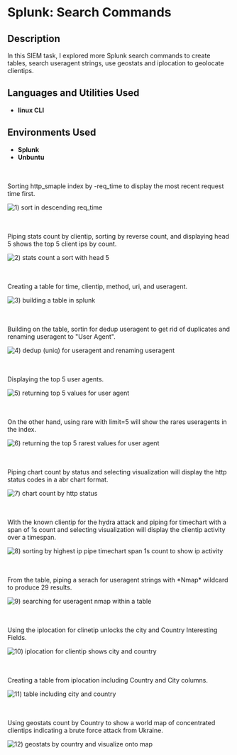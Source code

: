 # Splunk: Search Commands

<h2>Description</h2>
In this SIEM task, I explored more Splunk search commands to create tables, search useragent strings, use geostats and iplocation to geolocate clientips. 


<h2>Languages and Utilities Used</h2>

- <b>linux CLI</b>

<h2>Environments Used </h2>

- <b>Splunk</b>
- <b>Unbuntu</b> 

<br />
<br />
Sorting http_smaple index by -req_time to display the most recent request time first.  

![1) sort in descending req_time](https://github.com/user-attachments/assets/71d476de-0c14-4c38-bcee-d901f748102e)

<br />
<br />
Piping stats count by clientip, sorting by reverse count, and displaying head 5 shows the top 5 client ips by count. 

![2) stats count a sort with head 5](https://github.com/user-attachments/assets/25d904c0-7e69-454e-a149-307d6d492663)

<br />
<br />  
Creating a table for time, clientip, method, uri, and useragent.

![3) building a table in splunk](https://github.com/user-attachments/assets/300fe94e-92c0-4b2e-9bff-69040b29c44b)

<br />
<br />
Building on the table, sortin for dedup useragent to get rid of duplicates and renaming useragent to "User Agent".

![4) dedup (uniq) for useragent and renaming useragent](https://github.com/user-attachments/assets/943137e9-7bbe-48fb-b697-ee18a288af8a)

<br />
<br />
Displaying the top 5 user agents.

![5) returning top 5 values for user agent](https://github.com/user-attachments/assets/1f9723bb-10d2-4a9a-866d-e92d32c68c81)

<br />
<br />
On the other hand, using rare with limit=5 will show the rares useragents in the index. 

![6) returning the top 5 rarest values for user agent](https://github.com/user-attachments/assets/e2d25138-ac85-4d8c-aeb9-912d247339fc)

<br />
<br />
Piping chart count by status and selecting visualization will display the http status codes in a abr chart format. 

![7) chart count by http status](https://github.com/user-attachments/assets/6815d69e-e522-4f44-a252-a60d886ba176)

<br />
<br />  
With the known clientip for the hydra attack and piping for timechart with a span of 1s count and selecting visualization will display the clientip activity over a timespan. 

![8) sorting by highest ip pipe timechart span 1s count to show ip activity](https://github.com/user-attachments/assets/f22dcd0a-df24-4550-a269-49b5d4466c50)

<br />
<br />
From the table, piping a serach for useragent strings with *Nmap* wildcard to produce 29 results. 

![9) searching for useragent nmap within a table](https://github.com/user-attachments/assets/c33c7297-1898-4734-8b02-86076c282155)

<br />
<br />
Using the iplocation for clinetip unlocks the city and Country Interesting Fields. 

![10) iplocation for clientip shows city and country](https://github.com/user-attachments/assets/595dba5a-af14-4896-9e7e-d37ac3010ed9)

<br />
<br />
Creating a table from iplocation including Country and City columns. 

![11) table including city and country](https://github.com/user-attachments/assets/aefa3ba8-88e4-4a37-b5c5-6e2facd39d2e)

<br />
<br />
Using geostats count by Country to show a world map of concentrated clientips indicating a brute force attack from Ukraine.

![12) geostats by country and visualize onto map](https://github.com/user-attachments/assets/7f651bdb-7410-436e-9996-79fdc0300702)

<br />
<br />
